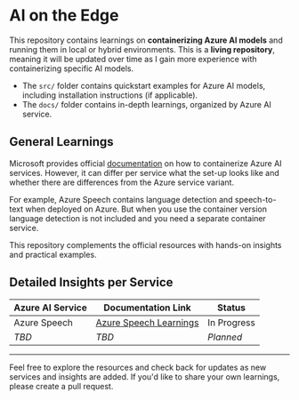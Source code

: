 # AI on the Edge

This repository contains learnings on **containerizing Azure AI models** and running them in local or hybrid environments. This is a **living repository**, meaning it will be updated over time as I gain more experience with containerizing specific AI models.

- The `src/` folder contains quickstart examples for Azure AI models, including installation instructions (if applicable).  
- The `docs/` folder contains in-depth learnings, organized by Azure AI service.

## General Learnings

Microsoft provides official [documentation](https://learn.microsoft.com/en-us/azure/ai-services/containers/container-faq) on how to containerize Azure AI services. However, it can differ per service what the set-up looks like and whether there are differences from the Azure service variant.

For example, Azure Speech contains language detection and speech-to-text when deployed on Azure. But when you use the container version language detection is not included and you need a separate container service.

This repository complements the official resources with hands-on insights and practical examples.

## Detailed Insights per Service

| Azure AI Service | Documentation Link                                   | Status    |
|------------------|-------------------------------------------------------|-----------|
| Azure Speech     | [Azure Speech Learnings](docs/azure-speech-learnings.md) | In Progress |
| *TBD* | *TBD*                          | *Planned*  |

---

Feel free to explore the resources and check back for updates as new services and insights are added. If you'd like to share your own learnings, please create a pull request.
